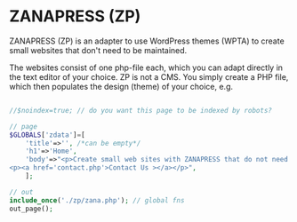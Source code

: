 # ZANAPRESS (ZP)
ZANAPRESS (ZP) is an adapter to use WordPress themes (WPTA) to create small websites that don't need to be maintained.

The websites consist of one php-file each, which you can adapt directly in the text editor of your choice. ZP is not a CMS. You simply create a PHP file, which then populates the design (theme) of your choice, e.g.

```php

//$noindex=true; // do you want this page to be indexed by robots?

// page
$GLOBALS['zdata']=[
    'title'=>'', /*can be empty*/ 
    'h1'=>'Home', 
    'body'=>"<p>Create small web sites with ZANAPRESS that do not need to be maintained.</p>
<p><a href='contact.php'>Contact Us ></a></p>",
    ];

// out
include_once('./zp/zana.php'); // global fns
out_page(); 
```
